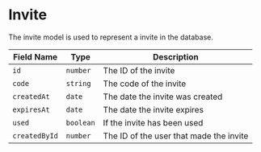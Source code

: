 # Invite

The invite model is used to represent a invite in the database.

| Field Name    | Type      | Description                             |
| ------------- | --------- | --------------------------------------- |
| `id`          | `number`  | The ID of the invite                    |
| `code`        | `string`  | The code of the invite                  |
| `createdAt`   | `date`    | The date the invite was created         |
| `expiresAt`   | `date`    | The date the invite expires             |
| `used`        | `boolean` | If the invite has been used             |
| `createdById` | `number`  | The ID of the user that made the invite |